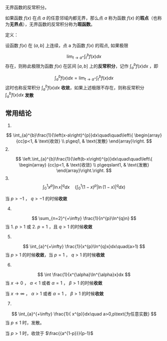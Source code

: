 无界函数的反常积分。

如果函数 $f(x)$ 在点 $a$ 的任意邻域内都无界，那么点 $a$ 称为函数 $f(x)$ 的**瑕点**（也称为**无界点**），无界函数的反常积分称为**瑕函数**。

定义：

设函数 $f(x)$ 在 $(a,b]$ 上连续，点 a 为函数 $f(x)$ 的瑕点, 如果极限

$$
\lim_{ t \to a^{+} }\int_{t}^{b}f(x)dx 
$$
存在，则称此极限为函数 $f(x)$ 在区间 $[a,b]$ 上的**反常积分**，记作 $\int_{a}^{b}f(x)dx$ ，即

$$
\int_{a}^{b}f(x)dx = \lim_{ t \to a^{+}}\int_{t}^{b}f(x)dx 
$$
这时也称反常积分 $\int_{a}^{b}f(x)dx$ **收敛**，如果上述极限不存在，则称反常积分 $\int_{a}^{b}f(x)dx$ **发散**


## 常用结论

1. 
$$
\int_{a}^{b}\frac{1}{\left(x-a\right)^{p}}dx\quad\quad\left\{
\begin{array}
{cc}p<1, & \text{收敛} \\
p\geq1, & \text{发散}
\end{array}\right.
$$
2. 

$$
\left.\int_{a}^{b}\frac{1}{\left(b-x\right)^{p}}dx\quad\quad\left\{
\begin{array}
{cc}p<1, & \text{收敛} \\
p\geqslant1, & \text{发散}
\end{array}\right.\right.
$$
3. 
$$
\int _{0}^{1} x^{p}|\ln x|^{q}dx\quad\left( \int_{0}^{1}(1-x)^{p}\Big|\ln(1-x)\Big|^{q}dx\right)
$$
   
当 $p>-1$ ， $q>-1$ 的时候**收敛**

4. 

$$
\sum_{n=2}^{+\infty} \frac{1}{n^{p}\ln^{q}n}
$$
当 1. $p>1$ 或 2. $p=1$ ，且 $q>1$ 的时候**收敛**

5. 

$$
\int_{a}^{+\infty} \frac{1}{x^{p}\ln^{q}x}dx\quad(a>1)
$$
当 $p>1$ 的时候**收敛**，当 $p=1$ ， $q>1$ 的时候**收敛**

6. 

$$
\int \frac{1}{x^{\alpha}\ln^{\alpha}x}dx
$$
当 $x\to 0$ ， $\alpha<1$ 或者 $\alpha=1$ ， $\beta > 1$ 的时候**收敛**

当 $x\to \infty$ ， $\alpha>1$ 或者 $\alpha=1$ ， $\beta>1$ 的时候**收敛**

7. 
$$
   \int_{a}^{+\infty} \frac{1}{ x^{p}}dx\quad a>0,p\text{为任意实数}
$$
当 $p \leq 1$ 时，发散。

当 $p>1$ 时，收敛于 $\frac{{a^{1-p}}}{p-1}$

